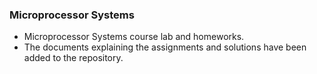 ### Microprocessor Systems
- Microprocessor Systems course lab and homeworks.
- The documents explaining the assignments and solutions have been added to the repository.
 
